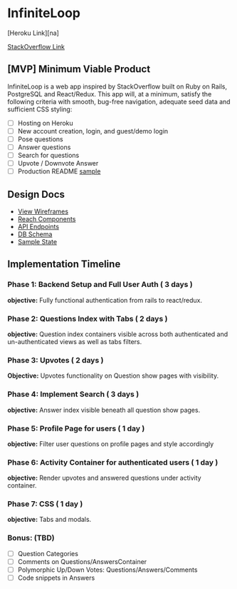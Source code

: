 # InfiniteLoop

[Heroku Link][na]

[StackOverflow Link][stack]

[heroku]: na
[stack]: http://stackoverflow.com/


## [MVP] Minimum Viable Product

InfiniteLoop is a web app inspired by StackOverflow built on
Ruby on Rails, PostgreSQL and React/Redux. This app will, at a minimum, satisfy the
following criteria with smooth, bug-free navigation, adequate seed data and
sufficient CSS styling:

- [ ] Hosting on Heroku
- [ ] New account creation, login, and guest/demo login
- [ ] Pose questions
- [ ] Answer questions
- [ ] Search for questions
- [ ] Upvote / Downvote Answer
- [ ] Production README [sample](docs/production_readme.md)

## Design Docs

* [View Wireframes][wireframes]
* [Reach Components][components]
* [API Endpoints][endpoints]
* [DB Schema][schema]
* [Sample State][state]

[wireframes]: docs/wireframes
[components]: docs/wireframes
[endpoints]: docs/wireframes
[schema]: docs/wireframes
[state]: docs/wireframes

## Implementation Timeline
### Phase 1: Backend Setup and Full User Auth ( 3 days )
**objective:** Fully functional authentication from rails to react/redux.
### Phase 2: Questions Index with Tabs ( 2 days )
**objective:** Question index containers visible across both authenticated
and un-authenticated views as well as tabs filters.
### Phase 3: Upvotes ( 2 days )
**Objective:** Upvotes functionality on Question show pages with visibility.
### Phase 4: Implement Search ( 3 days )
**objective:** Answer index visible beneath all question show pages.
### Phase 5: Profile Page for users ( 1 day )
**objective:** Filter user questions on profile pages and style accordingly
### Phase 6: Activity Container for authenticated users ( 1 day )
**objective:** Render upvotes and answered questions under activity container.
### Phase 7: CSS ( 1 day )
**objective:** Tabs and modals.
### Bonus: (TBD)
- [ ] Question Categories
- [ ] Comments on Questions/AnswersContainer
- [ ] Polymorphic Up/Down Votes: Questions/Answers/Comments
- [ ] Code snippets in Answers
